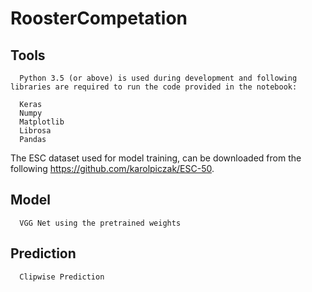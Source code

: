 # RoosterCompetation

## Tools
      Python 3.5 (or above) is used during development and following libraries are required to run the code provided in the notebook:

      Keras
      Numpy
      Matplotlib
      Librosa
      Pandas


The ESC dataset used for model training, can be downloaded from the following https://github.com/karolpiczak/ESC-50.

## Model
      VGG Net using the pretrained weights
## Prediction
      Clipwise Prediction
      
 




